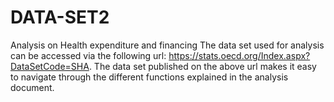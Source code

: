 # DATA-SET2
Analysis on Health expenditure and financing 
The data set used for analysis can be accessed via the following url: https://stats.oecd.org/Index.aspx?DataSetCode=SHA.
The data set published on the above url makes it easy to navigate through the different functions explained in the analysis document.
